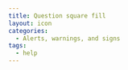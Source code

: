 ```yaml
---
title: Question square fill
layout: icon
categories:
  - Alerts, warnings, and signs
tags:
  - help
---
```

